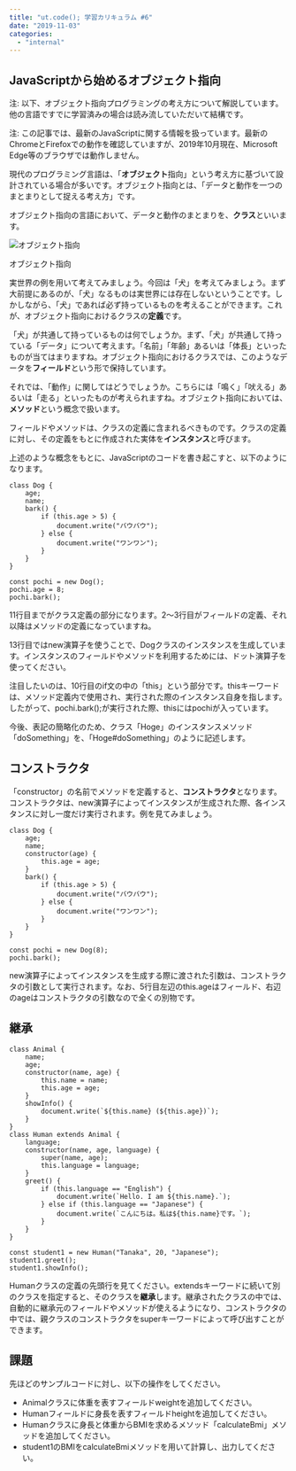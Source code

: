 ```yaml
---
title: "ut.code(); 学習カリキュラム #6"
date: "2019-11-03"
categories: 
  - "internal"
---
```


## JavaScriptから始めるオブジェクト指向

注: 以下、オブジェクト指向プログラミングの考え方について解説しています。他の言語ですでに学習済みの場合は読み流していただいて結構です。

注: この記事では、最新のJavaScriptに関する情報を扱っています。最新のChromeとFirefoxでの動作を確認していますが、2019年10月現在、Microsoft Edge等のブラウザでは動作しません。

現代のプログラミング言語は、「**オブジェクト**指向」という考え方に基づいて設計されている場合が多いです。オブジェクト指向とは、「データと動作を一つのまとまりとして捉える考え方」です。

オブジェクト指向の言語において、データと動作のまとまりを、**クラス**といいます。

![オブジェクト指向](images/image-26-1024x453.png)

オブジェクト指向

実世界の例を用いて考えてみましょう。今回は「犬」を考えてみましょう。まず大前提にあるのが、「犬」なるものは実世界には存在しないということです。しかしながら、「犬」であれば必ず持っているものを考えることができます。これが、オブジェクト指向におけるクラスの**定義**です。

「犬」が共通して持っているものは何でしょうか。まず、「犬」が共通して持っている「データ」について考えます。「名前」「年齢」あるいは「体長」といったものが当てはまりますね。オブジェクト指向におけるクラスでは、このようなデータを**フィールド**という形で保持しています。

それでは、「動作」に関してはどうでしょうか。こちらには「鳴く」「吠える」あるいは「走る」といったものが考えられますね。オブジェクト指向においては、**メソッド**という概念で扱います。

フィールドやメソッドは、クラスの定義に含まれるべきものです。クラスの定義に対し、その定義をもとに作成された実体を**インスタンス**と呼びます。

上述のような概念をもとに、JavaScriptのコードを書き起こすと、以下のようになります。

```
class Dog {
    age;
    name;
    bark() {
        if (this.age > 5) {
            document.write("バウバウ");
        } else {
            document.write("ワンワン");
        }
    }
}

const pochi = new Dog();
pochi.age = 8;
pochi.bark();
```

11行目までがクラス定義の部分になります。2～3行目がフィールドの定義、それ以降はメソッドの定義になっていますね。

13行目ではnew演算子を使うことで、Dogクラスのインスタンスを生成しています。インスタンスのフィールドやメソッドを利用するためには、ドット演算子を使ってください。

注目したいのは、10行目のif文の中の「this」という部分です。thisキーワードは、メソッド定義内で使用され、実行された際のインスタンス自身を指します。したがって、pochi.bark();が実行された際、thisにはpochiが入っています。

今後、表記の簡略化のため、クラス「Hoge」のインスタンスメソッド「doSomething」を、「Hoge#doSomething」のように記述します。

## コンストラクタ

「constructor」の名前でメソッドを定義すると、**コンストラクタ**となります。コンストラクタは、new演算子によってインスタンスが生成された際、各インスタンスに対し一度だけ実行されます。例を見てみましょう。

```
class Dog {
    age;
    name;
    constructor(age) {
        this.age = age;
    }
    bark() {
        if (this.age > 5) {
            document.write("バウバウ");
        } else {
            document.write("ワンワン");
        }
    }
}

const pochi = new Dog(8);
pochi.bark();
```

new演算子によってインスタンスを生成する際に渡された引数は、コンストラクタの引数として実行されます。なお、5行目左辺のthis.ageはフィールド、右辺のageはコンストラクタの引数なので全くの別物です。

## 継承

```
class Animal {
    name;
    age;
    constructor(name, age) {
        this.name = name;
        this.age = age;
    }
    showInfo() {
        document.write(`${this.name} (${this.age})`);
    }
}
class Human extends Animal {
    language;
    constructor(name, age, language) {
        super(name, age);
        this.language = language;
    }
    greet() {
        if (this.language == "English") {
            document.write(`Hello. I am ${this.name}.`);
        } else if (this.language == "Japanese") {
            document.write(`こんにちは。私は${this.name}です。`);
        }
    }
}

const student1 = new Human("Tanaka", 20, "Japanese");
student1.greet();
student1.showInfo();
```

Humanクラスの定義の先頭行を見てください。extendsキーワードに続いて別のクラスを指定すると、そのクラスを**継承**します。継承されたクラスの中では、自動的に継承元のフィールドやメソッドが使えるようになり、コンストラクタの中では、親クラスのコンストラクタをsuperキーワードによって呼び出すことができます。

## 課題

先ほどのサンプルコードに対し、以下の操作をしてください。

- Animalクラスに体重を表すフィールドweightを追加してください。
- Humanフィールドに身長を表すフィールドheightを追加してください。
- Humanクラスに身長と体重からBMIを求めるメソッド「calculateBmi」メソッドを追加してください。
- student1のBMIをcalculateBmiメソッドを用いて計算し、出力してください。

